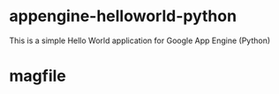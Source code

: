 appengine-helloworld-python
===========================

This is a simple Hello World application for Google App Engine (Python)
# magfile
